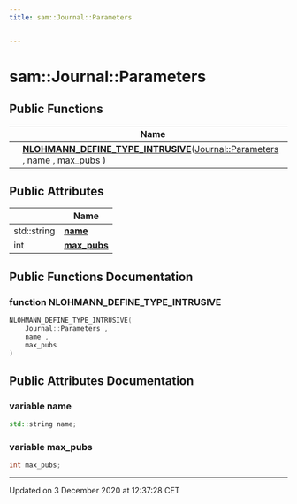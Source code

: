 ```yaml
---
title: sam::Journal::Parameters


---
```


# sam::Journal::Parameters



















## Public Functions

|                | Name           |
| -------------- | -------------- |
|  | **[NLOHMANN_DEFINE_TYPE_INTRUSIVE](/doxygen/Classes/structsam_1_1_journal_1_1_parameters/#function-nlohmann_define_type_intrusive)**([Journal::Parameters](/doxygen/Classes/structsam_1_1_journal_1_1_parameters/) , name , max_pubs )  |


## Public Attributes

|                | Name           |
| -------------- | -------------- |
| std::string | **[name](/doxygen/Classes/structsam_1_1_journal_1_1_parameters/#variable-name)**  |
| int | **[max_pubs](/doxygen/Classes/structsam_1_1_journal_1_1_parameters/#variable-max_pubs)**  |














## Public Functions Documentation

### function NLOHMANN_DEFINE_TYPE_INTRUSIVE

```cpp
NLOHMANN_DEFINE_TYPE_INTRUSIVE(
    Journal::Parameters ,
    name ,
    max_pubs 
)
```































## Public Attributes Documentation

### variable name

```cpp
std::string name;
```





























### variable max_pubs

```cpp
int max_pubs;
```

































-------------------------------

Updated on  3 December 2020 at 12:37:28 CET